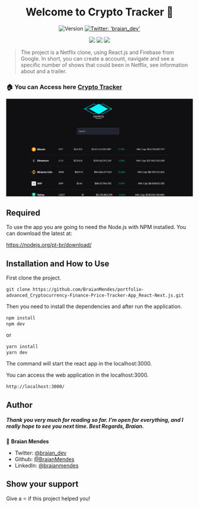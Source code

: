 <h1 align="center">Welcome to Crypto Tracker 👋</h1>
<p align="center">
  <img alt="Version" src="https://img.shields.io/badge/version-0.1.0-blue.svg?cacheSeconds=2592000" />
  <a href="https://twitter.com/braian_dev" target="_blank">
    <img alt="Twitter: 'braian_dev'" src="https://img.shields.io/twitter/follow/braian_dev.svg?style=social" />
  </a>
</p>

<p align="center">

<img src="https://img.shields.io/badge/Made%20With-React.js-61DAFB?logo=react&style=for-the-badge">
<img src="https://img.shields.io/badge/Made%20With-Nextjs-000000?logo=next.js&style=for-the-badge">
<img src="https://img.shields.io/badge/Made%20With-Yarn-2C8EBB?logo=yarn&style=for-the-badge">

</p>

> The project is a Netflix clone, using React.js and Firebase from Google. In short, you can create a account, navigate and see a specific number of shows that could been in Netflix, see information about and a trailer.


### 🏠 You can Access here [Crypto Tracker](https://cryptotracker-portfolio-braian.vercel.app/)

![Preview](cryptotracker-preview.png?raw=true)


<h2>Required</h2>

To use the app you are going to need the Node.js with NPM installed.
You can download the latest at:

https://nodejs.org/pt-br/download/


<h2>Installation and How to Use</h2>

First clone the project.
```
git clone https://github.com/BraianMendes/portfolio-advanced_Cryptocurrency-Finance-Price-Tracker-App_React-Next.js.git
```

Then you need to install the dependencies and after run the application.

```
npm install
npm dev
```

or

```
yarn install
yarn dev
```

The command will start the react app in the localhost:3000.

You can access the web application in the localhost:3000.
```
http://localhost:3000/
```

## Author

<h5>Thank you very much for reading so far. I'm open for everything, and I really hope to see you next time. Best Regards, Braian.</h5>

👤 **Braian Mendes**

* Twitter: [@braian_dev](https://twitter.com/braian_dev)
* Github: [@BraianMendes](https://github.com/BraianMendes)
* LinkedIn: [@braianmendes](https://linkedin.com/in/braianmendes)

## Show your support

Give a ⭐️ if this project helped you!

<!-- <a href="https://www.patreon.com/braian_dev">
  <img src="https://c5.patreon.com/external/logo/become_a_patron_button@2x.png" width="160">
</a> -->